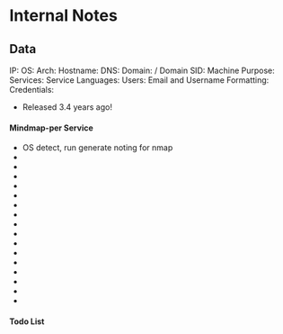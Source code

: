 # Internal Notes

## Data 

IP: 
OS:
Arch:
Hostname:
DNS:
Domain:  / Domain SID:
Machine Purpose: 
Services:
Service Languages:
Users:
Email and Username Formatting:
Credentials:

- Released 3.4 years ago!   


#### Mindmap-per Service

- OS detect, run generate noting for nmap
-
-
-
-
-
-
-
-
-
-
- 
-
-
-
-
-



#### Todo List


